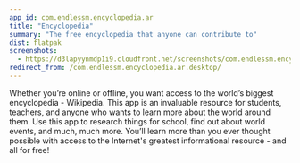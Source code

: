 ```yaml
---
app_id: com.endlessm.encyclopedia.ar
title: "Encyclopedia"
summary: "The free encyclopedia that anyone can contribute to"
dist: flatpak
screenshots:
  - https://d3lapyynmdp1i9.cloudfront.net/screenshots/com.endlessm.encyclopedia.ar/C/com.endlessm.encyclopedia-screenshot1.jpg
redirect_from: /com.endlessm.encyclopedia.ar.desktop/
---
```


<p>Whether you’re online or offline, you want access to the world’s biggest encyclopedia - Wikipedia. This app is an invaluable resource for students, teachers, and anyone who wants to learn more about the world around them. Use this app to research things for school, find out about world events, and much, much more. You’ll learn more than you ever thought possible with access to the Internet's greatest informational resource - and all for free!</p>